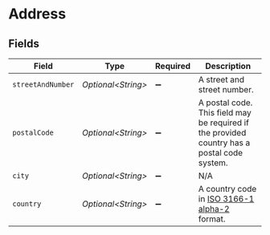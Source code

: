 # Address


## Fields

| Field                                                                                            | Type                                                                                             | Required                                                                                         | Description                                                                                      |
| ------------------------------------------------------------------------------------------------ | ------------------------------------------------------------------------------------------------ | ------------------------------------------------------------------------------------------------ | ------------------------------------------------------------------------------------------------ |
| `streetAndNumber`                                                                                | *Optional\<String>*                                                                              | :heavy_minus_sign:                                                                               | A street and street number.                                                                      |
| `postalCode`                                                                                     | *Optional\<String>*                                                                              | :heavy_minus_sign:                                                                               | A postal code. This field may be required if the provided country has a postal code system.      |
| `city`                                                                                           | *Optional\<String>*                                                                              | :heavy_minus_sign:                                                                               | N/A                                                                                              |
| `country`                                                                                        | *Optional\<String>*                                                                              | :heavy_minus_sign:                                                                               | A country code in [ISO 3166-1 alpha-2](https://en.wikipedia.org/wiki/ISO_3166-1_alpha-2) format. |